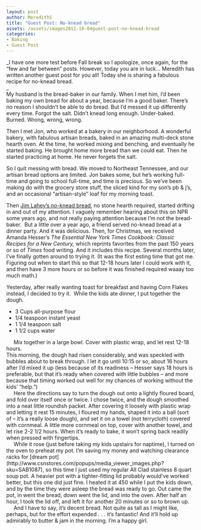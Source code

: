 ```yaml
---
layout: post
author: MeredithS
title: "Guest Post: No-knead bread"
assets: /assets/images2011-10-04guest-post-no-knead-bread
categories: 
- Baking
- Guest Post
---
```


_I have one more test before Fall break so I apologize, once again, for the “few and far between” posts. However, today you are in luck… Meredith has written another guest post for you all! Today she is sharing a fabulous recipe for no-knead bread.  
_  
My husband is the bread-baker in our family. When I met him, I’d been baking my own bread for about a year, because I’m a good baker. There’s no reason I shouldn’t be able to do bread. But I’d messed it up differently every time. Forgot the salt. Didn’t knead long enough. Under-baked. Burned. Wrong, wrong, wrong.

Then I met Jon, who worked at a bakery in our neighborhood. A wonderful bakery, with fabulous artisan breads, baked in an amazing multi-deck stone hearth oven. At the time, he worked mixing and benching, and eventually he started baking. He brought home more bread than we could eat. Then he started practicing at home. He never forgets the salt.

So I quit messing with bread. We moved to Northeast Tennessee, and our artisan bread options are limited. Jon bakes some, but he’s working full-time and going to school full-time, and time is precious. So we’ve been making do with the grocery store stuff, the sliced kind for my son’s pb & j’s, and an occasional “artisan-style” loaf for my morning toast.

Then [Jim Lahey’s no-knead bread](http://www.nytimes.com/2006/11/08/dining/081mrex.html), no stone hearth required, started drifting in and out of my attention. I vaguely remember hearing about this on NPR some years ago, and not really paying attention because I’m not the bread-baker.  But a little over a year ago, a friend served no-knead bread at a dinner party. And it was delicious. Then, for Christmas, we received Amanda Hesser’s _The Essential New York Times Cookbook: Classic Recipes for a New Century,_ which reprints favorites from the past 150 years or so of _Times_ food writing. And it includes this recipe. Several months later, I’ve finally gotten around to trying it. (It was the first esting time that got me. Figuring out when to start this so that 12-18 hours later I could work with it, and then have 3 more hours or so before it was finished required waaay too much math.)

Yesterday, after really wanting toast for breakfast and having Corn Flakes instead, I decided to try it.  While the kids ate dinner, I put together the dough.

*   3 Cups all-purpose flour
*   1/4 teaspoon instant yeast
*   1 1/4 teaspoon salt
*   1 1/2 cups water

<div>     Mix together in a large bowl. Cover with plastic wrap, and let rest 12-18 hours.</div>

<div>This morning, the dough had risen considerably, and was speckled with bubbles about to break through. I let it go until 10:15 or so, about 16 hours after I’d mixed it up (less because of its readiness – Hesser says 18 hours is preferable, but that it’s ready when covered with little bubbles – and more because that timing worked out well for my chances of working without the kids’ “help.”)</div>

<div>     Here the directions say to turn the dough out onto a lightly floured board, and fold over itself once or twice. I chose twice, and the dough smoothed into a neat little roundish packet. After covering it loosely with plastic wrap and letting it rest 15 minutes, I floured my hands, shaped it into a ball (sort of – it’s a really loose dough), and set it on a towel (not terrycloth) covered with cornmeal. A little more cornmeal on top, cover with another towel, and let rise 2-2 1/2 hours. When it’s ready to bake, it won’t spring back readily when pressed with fingertips.</div>

<div>     While it rose (just before taking my kids upstairs for naptime), I turned on the oven to preheat my pot. I’m saving my money and watching clearance racks for [dream pot](http://www.csnstores.com/popups/media_viewer_images.php?sku=SAB1087), so this time I just used my regular All Clad stainless 8 quart soup pot. A heavier pot with a tighter-fitting lid probably would’ve worked better, but this one did just fine. I heated it at 450 while I put the kids down, and by the time they were asleep the bread was ready to go. Out came the pot, in went the bread, down went the lid, and into the oven. After half an hour, I took the lid off, and left it for another 20 minutes or so to brown up.</div>

<div>     And I have to say, it’s decent bread. Not quite as tall as I might like, perhaps, but for the effort expended . . . it’s fantastic! And it’ll hold up admirably to butter & jam in the morning. I’m a happy girl.</div>
